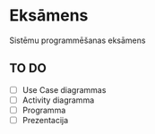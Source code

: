 # Eksāmens
Sistēmu programmēšanas eksāmens
## TO DO
- [ ] Use Case diagrammas
- [ ] Activity diagramma
- [ ] Programma
- [ ] Prezentacija
